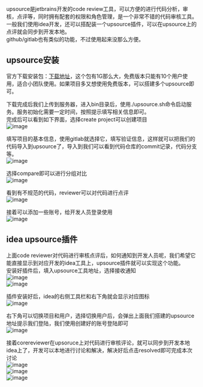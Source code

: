upsource是jetbrains开发的code review工具，可以方便的进行代码分析，审核，点评等，同时拥有配套的权限和角色管理，是一个非常不错的代码审核工具。  
一般我们使用idea开发，还可以搭配装一个upsource插件，可以在upsource上的点评就会同步到开发本地。  
github/gitlab也有类似的功能，不过使用起来没那么方便。  

## upsource安装  
官方下载安装包：[下载地址](https://www.jetbrains.com/upsource/)，这个包有1G那么大，免费版本只能有10个用户使用，适合小团队使用。如果项目多又想使用免费版本，可以搭建多个upsource即可。

下载完成后我们上传到服务器，进入bin目录后，使用./upsource.sh命令启动服务。服务初始化需要一定时间，按照提示填写相关信息即可。  
完成后可以看到如下界面，选择create project可以创建项目  
![image](https://github.com/jmilktea/jmilktea/blob/master/%E5%B7%A5%E5%85%B7%E7%B1%BB/idea/images/upsource-1.png)  

填写项目的基本信息，使用gitlab就选择它，填写验证信息，这样就可以把我们的代码导入到upsource了，导入到我们可以看到代码仓库的commit记录，代码分支等。    
![image](https://github.com/jmilktea/jmilktea/blob/master/%E5%B7%A5%E5%85%B7%E7%B1%BB/idea/images/upsource-2.png)  

选择compare即可以进行分组对比  
![image](https://github.com/jmilktea/jmilktea/blob/master/%E5%B7%A5%E5%85%B7%E7%B1%BB/idea/images/upsource-3.png)  

看到有不规范的代码，reviewer可以对代码进行点评  
![image](https://github.com/jmilktea/jmilktea/blob/master/%E5%B7%A5%E5%85%B7%E7%B1%BB/idea/images/upsource-4.png)  

接着可以添加一些账号，给开发人员登录使用  
![image](https://github.com/jmilktea/jmilktea/blob/master/%E5%B7%A5%E5%85%B7%E7%B1%BB/idea/images/upsource-5.png)  

## idea upsource插件  
上面code reviewer对代码进行审核点评后，如何通知到开发人员呢，我们希望它能直接显示到对应开发的idea工具上，upsource插件就可以实现这个功能。  
安装好插件后，填入upsource工具地址，选择接收通知    
![image](https://github.com/jmilktea/jmilktea/blob/master/%E5%B7%A5%E5%85%B7%E7%B1%BB/idea/images/upsource-6.png)  
![image](https://github.com/jmilktea/jmilktea/blob/master/%E5%B7%A5%E5%85%B7%E7%B1%BB/idea/images/upsource-7.png)  

插件安装好后，idea的右侧工具栏和右下角就会显示对应图标  
![image](https://github.com/jmilktea/jmilktea/blob/master/%E5%B7%A5%E5%85%B7%E7%B1%BB/idea/images/upsource-8.png)  

右下角可以切换项目和用户，选择切换用户后，会弹出上面我们搭建的upsource地址提示我们登陆，我们使用创建好的账号登陆即可  
![image](https://github.com/jmilktea/jmilktea/blob/master/%E5%B7%A5%E5%85%B7%E7%B1%BB/idea/images/upsource-9.png)  

接着corereviewer在upsoruce上对代码进行审核评论，就可以同步到开发本地idea上了，开发可以本地进行讨论和解决，解决好后点击resolved即可完成本次讨论  
![image](https://github.com/jmilktea/jmilktea/blob/master/%E5%B7%A5%E5%85%B7%E7%B1%BB/idea/images/upsoruce-10.png)  
![image](https://github.com/jmilktea/jmilktea/blob/master/%E5%B7%A5%E5%85%B7%E7%B1%BB/idea/images/upsource-11.png)  
![image](https://github.com/jmilktea/jmilktea/blob/master/%E5%B7%A5%E5%85%B7%E7%B1%BB/idea/images/upsource-12.png)  
